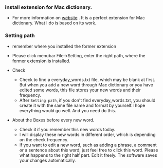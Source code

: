 ### install extension for Mac dictionary. 
  * For more information on [website](http://pooriaazimi.github.io/BetterDictionary/) . It is a perfect extension for Mac dictionary. What I do is based on its work.

### Setting path
  * remember where you installed the former extension
  * Please click menubar File->Setting, enter the right path, where the former extension is installed.
  * Check
    * Check to find a everyday_words.txt file, which may be blank at first. But when you add a new word through Mac dictionary or you have edited some words, this file stores your new words and their frequency.
    * After ` Setting path `, if you don't find everyday_words.txt, you should create it with the same file name and format by yourself.I hope everything would go well. And you need do this.
  
  * About the Boxes before every new word.
    * Check it if you remember this new words today.
    * I will display these new words in different order, which is depending on the check frequency.
    * If you want to edit a new word, such as adding a phrase, a comment or a sentence about this word, just feel free to click this word. Please what happens to the right half part. Edit it freely. The software saves your changes automatically.
